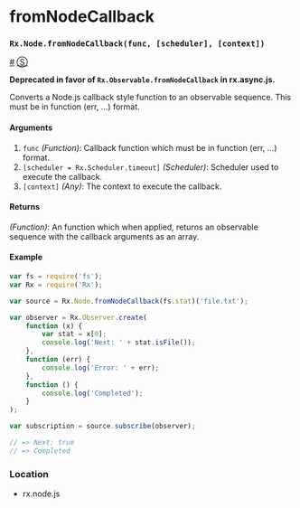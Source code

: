 # fromNodeCallback

### <a id="rxnodefromnodecallbackfunc-scheduler-context"></a>`Rx.Node.fromNodeCallback(func, [scheduler], [context])`
<a href="#rxnodefromcallbackfunc-scheduler-context">#</a> [&#x24C8;](https://github.com/Reactive-Extensions/RxJS/blob/master/rx.node.js#L41-L43 "View in source") 

**Deprecated in favor of `Rx.Observable.fromNodeCallback` in rx.async.js.**

Converts a Node.js callback style function to an observable sequence.  This must be in function (err, ...) format.

#### Arguments
1. `func` *(Function)*: Callback function which must be in function (err, ...) format.
2. `[scheduler = Rx.Scheduler.timeout]` *(Scheduler)*: Scheduler used to execute the callback.
3. `[context]` *(Any)*: The context to execute the callback.

#### Returns
*(Function)*: An function which when applied, returns an observable sequence with the callback arguments as an array.

#### Example
```js
var fs = require('fs');
var Rx = require('Rx');

var source = Rx.Node.fromNodeCallback(fs.stat)('file.txt');

var observer = Rx.Observer.create(
    function (x) {
        var stat = x[0];
        console.log('Next: ' + stat.isFile());
    },
    function (err) {
        console.log('Error: ' + err);   
    },
    function () {
        console.log('Completed');   
    }
);

var subscription = source.subscribe(observer);

// => Next: true
// => Completed
```

### Location

- rx.node.js